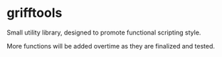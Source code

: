 # grifftools

Small utility library, designed to promote functional scripting style.

More functions will be added overtime as they are finalized and tested.
